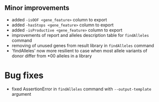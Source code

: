 ## Minor improvements

- added `-isOOF <gene_feature>` column to export
- added `-hasStops <gene_feature>` column to export
- added `-isProductive <gene_feature>` column to export
- improvements of report and alleles description table for `findAlleles` command
- removing of unused genes from result library in `findAlleles` command
- 'findAlleles' now more resilient to case when most allele variants of donor differ from *00 alleles in a library

# Bug fixes

- fixed AssertionError in `findAlleles` command with `--output-template` argument
